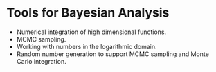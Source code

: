 # Tools for Bayesian Analysis

 - Numerical integration of high dimensional functions.
 - MCMC sampling.
 - Working with numbers in the logarithmic domain.
 - Random number generation to support MCMC sampling and Monte Carlo integration.
